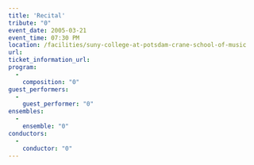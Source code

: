 ```yaml
---
title: 'Recital'
tribute: "0"
event_date: 2005-03-21
event_time: 07:30 PM
location: /facilities/suny-college-at-potsdam-crane-school-of-music
url: 
ticket_information_url: 
program: 
  -
    composition: "0"
guest_performers: 
  -
    guest_performer: "0"
ensembles: 
  -
    ensemble: "0"
conductors: 
  -
    conductor: "0"
---
```

